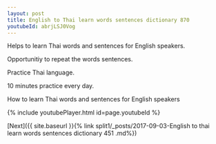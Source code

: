 ```yaml
---
layout: post
title: English to Thai learn words sentences dictionary 870 
youtubeId: abrjLSJ0Vog
---
```

 
 
Helps to learn Thai words and sentences for English speakers.

Opportunitiy to repeat the words sentences. 

Practice Thai language. 
 
10 minutes practice every day. 
 
How to learn Thai words and sentences for English speakers 
 
{% include youtubePlayer.html id=page.youtubeId %}
 
 
[Next]({{ site.baseurl }}{% link  split1/_posts/2017-09-03-English to thai learn words sentences dictionary 451 .md%})
 
